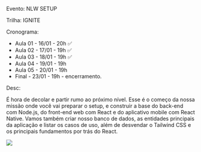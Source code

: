 Evento: NLW SETUP

Trilha: IGNITE

Cronograma:
- Aula 01 - 16/01 - 20h ✅
- Aula 02 - 17/01 - 19h ✅
- Aula 03 - 18/01 - 19h ✅
- Aula 04 - 19/01 - 19h
- Aula 05 - 20/01 - 19h
- Final - 23/01 - 19h - encerramento.

Desc: 
<p>É hora de decolar e partir rumo ao próximo nível. 
Esse é o começo da nossa missão onde você vai preparar o setup, e construir a base do back-end com Node.js,
do front-end web com React e do aplicativo mobile com React Native.
Vamos também criar nosso banco de dados, as entidades principais da aplicação e listar os casos de uso,
além de desvendar o Tailwind CSS e os principais fundamentos por trás do React.</p><img src="IMG_2303">
